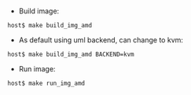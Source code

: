 ###
- Build image:
```
host$ make build_img_amd
```
- As default using uml backend, can change to kvm:
```
host$ make build_img_amd BACKEND=kvm
```
- Run image:
```
host$ make run_img_amd
```
